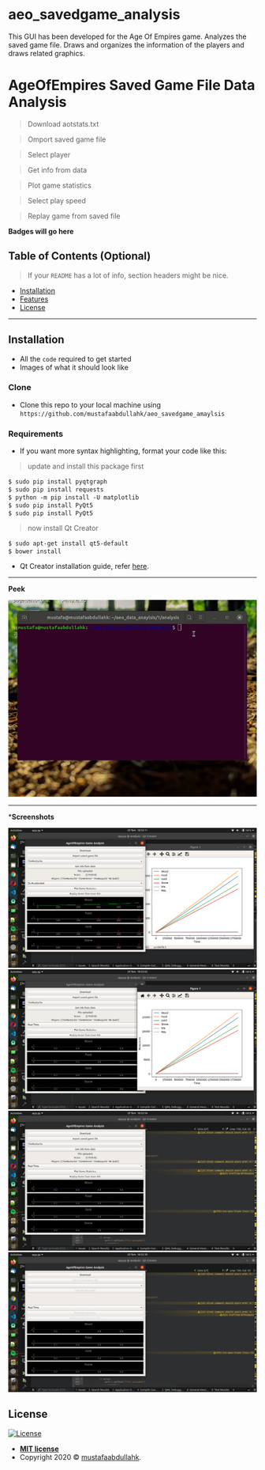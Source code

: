 # aeo_savedgame_analysis
This GUI has been developed for the Age Of Empires game. Analyzes the saved game file. Draws and organizes the information of the players and draws related graphics.

# AgeOfEmpires Saved Game File Data Analysis

> Download aotstats.txt

> Omport saved game file

> Select player

> Get info from data

> Plot game statistics

> Select play speed

> Replay game from saved file

**Badges will go here**



## Table of Contents (Optional)

> If your `README` has a lot of info, section headers might be nice.

- [Installation](#installation)
- [Features](#features)
- [License](#license)


---


## Installation

- All the `code` required to get started
- Images of what it should look like

### Clone

- Clone this repo to your local machine using `https://github.com/mustafaabdullahk/aeo_savedgame_amaylsis`

### Requirements

- If you want more syntax highlighting, format your code like this:

> update and install this package first

```shell
$ sudo pip install pyqtgraph
$ sudo pip install requests
$ python -m pip install -U matplotlib
$ sudo pip install PyQt5
$ sudo pip install PyQt5
```

> now install Qt Creator

```shell
$ sudo apt-get install qt5-default
$ bower install
```

- Qt Creator installation guide, refer <a href="https://wiki.qt.io/Install_Qt_5_on_Ubuntu" target="_blank">here</a>.

---

**Peek**

![Recordit GIF](https://github.com/mustafaabdullahk/aeo_savedgame_analysis/blob/master/tutorial.gif)

---

***Screenshots**

[![INSERT YOUR GRAPHIC HERE](https://github.com/mustafaabdullahk/aeo_savedgame_analysis/blob/master/screenshot_1.png)]()
[![INSERT YOUR GRAPHIC HERE](https://github.com/mustafaabdullahk/aeo_savedgame_analysis/blob/master/screenshot_2.png)]()
[![INSERT YOUR GRAPHIC HERE](https://github.com/mustafaabdullahk/aeo_savedgame_analysis/blob/master/screenshot_3.png)]()
[![INSERT YOUR GRAPHIC HERE](https://github.com/mustafaabdullahk/aeo_savedgame_analysis/blob/master/screenshot_4.png)]()

## License

[![License](http://img.shields.io/:license-mit-blue.svg?style=flat-square)](http://badges.mit-license.org)

- **[MIT license](http://opensource.org/licenses/mit-license.php)**
- Copyright 2020 © <a href="http://github.com/mustafaabdullahk/aeo/savedgame/analysis" target="_blank">mustafaabdullahk</a>.

